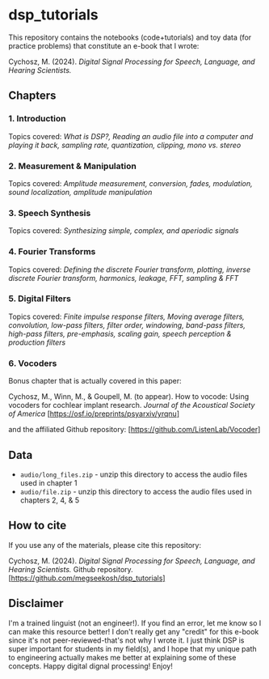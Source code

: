 # dsp_tutorials

This repository contains the notebooks (code+tutorials) and toy data (for practice problems) that constitute an e-book that I wrote:

Cychosz, M. (2024). *Digital Signal Processing for Speech, Language, and Hearing Scientists.* 

## Chapters

### 1. Introduction
Topics covered: *What is DSP?, Reading an audio file into a computer and playing it back, sampling rate, quantization, clipping, mono vs. stereo* 
### 2. Measurement & Manipulation
Topics covered: *Amplitude measurement, conversion, fades, modulation, sound localization, amplitude manipulation*
### 3. Speech Synthesis 
Topics covered: *Synthesizing simple, complex, and aperiodic signals*
### 4. Fourier Transforms 
Topics covered: *Defining the discrete Fourier transform, plotting, inverse discrete Fourier transform, harmonics, leakage, FFT, sampling & FFT*
### 5. Digital Filters 
Topics covered: *Finite impulse response filters, Moving average filters, convolution, low-pass filters, filter order, windowing, band-pass filters, high-pass filters, pre-emphasis, scaling gain, speech perception & production filters* 
### 6. Vocoders 
Bonus chapter that is actually covered in this paper:

Cychosz, M., Winn, M., & Goupell, M. (to appear). How to vocode: Using vocoders for cochlear implant research. *Journal of the Acoustical Society of America* [https://osf.io/preprints/psyarxiv/yrqnu]

and the affiliated Github repository: [https://github.com/ListenLab/Vocoder]

## Data

* `audio/long_files.zip` - unzip this directory to access the audio files used in chapter 1
* `audio/file.zip` - unzip this directory to access the audio files used in chapters 2, 4, & 5

## How to cite

If you use any of the materials, please cite this repository: 

Cychosz, M. (2024). *Digital Signal Processing for Speech, Language, and Hearing Scientists.* Github repository. [https://github.com/megseekosh/dsp_tutorials]

## Disclaimer

I'm a trained linguist (not an engineer!). If you find an error, let me know so I can make this resource better! I don't really get any "credit" for this e-book since it's not peer-reviewed-that's not why I wrote it. I just think DSP is super important for students in my field(s), and I hope that my unique path to engineering actually makes me better at explaining some of these concepts. Happy digital dignal processing! Enjoy! 
